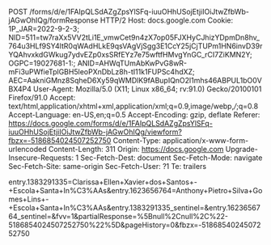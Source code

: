 POST /forms/d/e/1FAIpQLSdAZgZpsYlSFq-iuuOHhUSojEtjiIOiJtwZfbWb-jAGwOhIQg/formResponse HTTP/2
Host: docs.google.com
Cookie: 1P_JAR=2022-9-2-3; NID=511=tw7raXx5VV2tLi1E_vmwCet9n4zX7op05FJXHyCJhizYDpmDn8hv_764u3HLf9SY4ltR0qWAdHLkE9qsVAgVjSgg3E1CcY25jCjTUPm1HN6invD39rYQAhvxkdGWkug7ydvEZp0xsSRfEYz7e75wftfHMvgYnGC_rCI7ZiKMN2Y; OGPC=19027681-1:; ANID=AHWqTUmAbKwPvG8wR-mFi3uPWfieTplGBH5leoPXnDbLz8h-tI11k1FUPSc4hdXZ; AEC=AakniGMnz8SqheD6Xy59qWMDlK9fABupIQnO2l1mhs46ABPUL1bO0VBX4P4
User-Agent: Mozilla/5.0 (X11; Linux x86_64; rv:91.0) Gecko/20100101 Firefox/91.0
Accept: text/html,application/xhtml+xml,application/xml;q=0.9,image/webp,*/*;q=0.8
Accept-Language: en-US,en;q=0.5
Accept-Encoding: gzip, deflate
Referer: https://docs.google.com/forms/d/e/1FAIpQLSdAZgZpsYlSFq-iuuOHhUSojEtjiIOiJtwZfbWb-jAGwOhIQg/viewform?fbzx=-5186854024507252750
Content-Type: application/x-www-form-urlencoded
Content-Length: 311
Origin: https://docs.google.com
Upgrade-Insecure-Requests: 1
Sec-Fetch-Dest: document
Sec-Fetch-Mode: navigate
Sec-Fetch-Site: same-origin
Sec-Fetch-User: ?1
Te: trailers

entry.1383291335=Clarissa+Ellen+Xavier+dos+Santos+-+Escola+Santa+In%C3%AAs&entry.1623656764=Anthony+Pietro+Silva+Gomes+Lins+-+Escola+Santa+In%C3%AAs&entry.1383291335_sentinel=&entry.1623656764_sentinel=&fvv=1&partialResponse=%5Bnull%2Cnull%2C%22-5186854024507252750%22%5D&pageHistory=0&fbzx=-5186854024507252750
